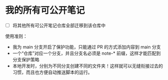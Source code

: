 # 我的所有可公开笔记

- [ ] 将其他所有可公开笔记仓库全部迁移到该仓库中

使用准则：
- 我为 main 分支开启了保护功能，只能通过 PR 的方式添加内容到 main 分支
- 一个“仓库”对应一个分支，并且分支名必须是 note-* 前缀，这样才能匹配到分支保护策略
- 本地开发时，分别为不同分支创建不同的文件夹！这样就可以无缝衔接过去的习惯，而且也方便自动推送脚本的运行。
